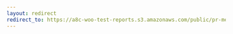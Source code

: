 ```yaml
---
layout: redirect
redirect_to: https://a8c-woo-test-reports.s3.amazonaws.com/public/pr-merge/44181/api/index.html
---
```


